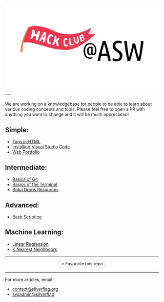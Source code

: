 <div style="text-align: center;">
    <img src="aswhackclublogo_temp.png" alt="silverflag.net easteregg (something broken)"/>
</div>
---

We are working on a knowledgebase for people to be able to learn about various coding concepts and tools. Please feel free to open a PR with anything you want to change and it will be much appreciated!

## Simple:
- [Tags in HTML](guides/htmltags.html)
- [Installing Visual Studio Code](guides/installvscode.html)
- [Web Portfolio](guides/portfolio.html)

## Intermediate:
- [Basics of Git](guides/git_basics.html)
- [Basics of the Terminal](guides/basicsoftheterminal.html)
- [Boba Drops Resources](guides/bobadrops.html)

## Advanced:
- [Bash Scripting](guides/bashscripting.html)

## Machine Learning:
- [Linear Regression](guides/ml-linearregression.html)
- [K Nearest Neighboors](guides/ml-knearestneighbors.html)

---

<div style="text-align: center;">
    <span style="border: 1px solid #ccc; border-radius: 15px; padding: 5px 10px; margin: 5px;">⭐ Favourite this repo</span>
</div>

---

For more articles, email:
- [contact@silverflag.org](mailto:contact@silverflag.org)
- [sysadmin@silverflag](mailto:sysadmin@silverflag.org)
